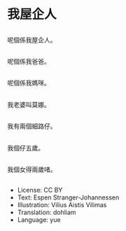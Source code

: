 # 我屋企人

##
呢個係我屋企人。

##
呢個係我爸爸。

##
呢個係我媽咪。

##
我老婆叫莫娜。

##
我有兩個細路仔。

##
我個仔五歲。

##
我個女得兩歲啫。

##
* License: CC BY
* Text: Espen Stranger-Johannessen
* Illustration: Vilius Aistis Vilimas
* Translation: dohliam
* Language: yue
